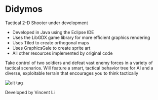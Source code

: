 # Didymos

Tactical 2-D Shooter under development
- Developed in Java using the Eclipse IDE
- Uses the LibGDX game library for more efficient graphics rendering
- Uses Tiled to create orthogonal maps
- Uses GraphicsGale to create sprite art
- All other resources implemented by original code

Take control of two soldiers and defeat vast enemy forces in a variety of tactical scenarios. Will feature a smart, tactical behavior tree for AI and a diverse, exploitable terrain that encourages you to think tactically

![alt tag](http://imgur.com/dM830Og.png)

Developed by Vincent Li
